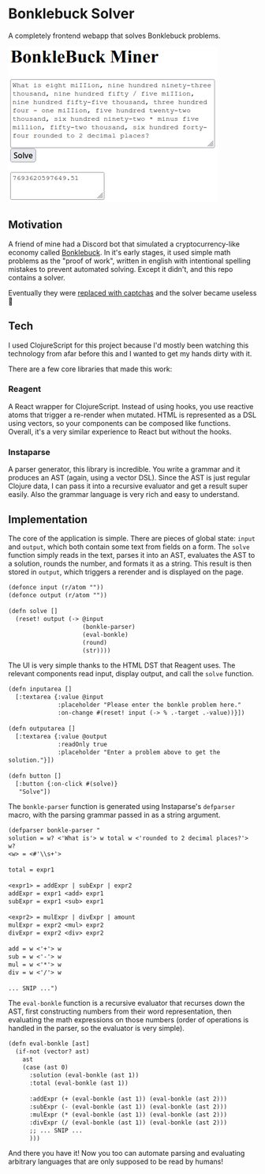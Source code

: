 # Bonklebuck Solver

A completely frontend webapp that solves Bonklebuck problems.

![](screenshots/website.png)

## Motivation

A friend of mine had a Discord bot that simulated a cryptocurrency-like economy
called [Bonklebuck](https://github.com/JacobFSutherland/BonkleBuck/). In it's
early stages, it used simple math problems as the "proof of work", written in
english with intentional spelling mistakes to prevent automated solving. Except
it didn't, and this repo contains a solver.

Eventually they were [replaced with
captchas](https://github.com/JacobFSutherland/BonkleBuck/commit/cc3164c33e04d8b08c6eab6554493184a82f16fe#diff-01a7a1ea63da0042fbde7e348f1b63a7d61996d0d05bc5b5c3eaa62fbf0aa1dcL140-L161)
and the solver became useless 🥲

## Tech

I used ClojureScript for this project because I'd mostly been watching this
technology from afar before this and I wanted to get my hands dirty with it.

There are a few core libraries that made this work:

### Reagent

A React wrapper for ClojureScript. Instead of using hooks, you use reactive
atoms that trigger a re-render when mutated. HTML is represented as a DSL using
vectors, so your components can be composed like functions. Overall, it's a very
similar experience to React but without the hooks.

### Instaparse

A parser generator, this library is incredible. You write a grammar and it
produces an AST (again, using a vector DSL). Since the AST is just regular
Clojure data, I can pass it into a recursive evaluator and get a result super
easily. Also the grammar language is very rich and easy to understand.

## Implementation

The core of the application is simple. There are pieces of global state: `input`
and `output`, which both contain some text from fields on a form. The `solve`
function simply reads in the text, parses it into an AST, evaluates the AST to a
solution, rounds the number, and formats it as a string. This result is then
stored in `output`, which triggers a rerender and is displayed on the page.

```clojurescript
(defonce input (r/atom ""))
(defonce output (r/atom ""))

(defn solve []
  (reset! output (-> @input
                     (bonkle-parser)
                     (eval-bonkle)
                     (round)
                     (str))))

```

The UI is very simple thanks to the HTML DST that Reagent uses. The relevant
components read input, display output, and call the `solve` function.

```clojurescript
(defn inputarea []
  [:textarea {:value @input
              :placeholder "Please enter the bonkle problem here."
              :on-change #(reset! input (-> % .-target .-value))}])

(defn outputarea []
  [:textarea {:value @output
              :readOnly true
              :placeholder "Enter a problem above to get the solution."}])

(defn button []
  [:button {:on-click #(solve)}
   "Solve"])
```

The `bonkle-parser` function is generated using Instaparse's `defparser` macro,
with the parsing grammar passed in as a string argument.

```clojurescript
(defparser bonkle-parser "
solution = w? <'What is'> w total w <'rounded to 2 decimal places?'> w?
<w> = <#'\\s+'>

total = expr1

<expr1> = addExpr | subExpr | expr2
addExpr = expr1 <add> expr1
subExpr = expr1 <sub> expr1

<expr2> = mulExpr | divExpr | amount
mulExpr = expr2 <mul> expr2
divExpr = expr2 <div> expr2

add = w <'+'> w
sub = w <'-'> w
mul = w <'*'> w
div = w <'/'> w

... SNIP ...")
```
The `eval-bonkle` function is a recursive evaluator that recurses down the AST,
first constructing numbers from their word representation, then evaluating the
math expressions on those numbers (order of operations is handled in the parser,
so the evaluator is very simple).

```clojurescript
(defn eval-bonkle [ast]
  (if-not (vector? ast)
    ast
    (case (ast 0)
      :solution (eval-bonkle (ast 1))
      :total (eval-bonkle (ast 1))

      :addExpr (+ (eval-bonkle (ast 1)) (eval-bonkle (ast 2)))
      :subExpr (- (eval-bonkle (ast 1)) (eval-bonkle (ast 2)))
      :mulExpr (* (eval-bonkle (ast 1)) (eval-bonkle (ast 2)))
      :divExpr (/ (eval-bonkle (ast 1)) (eval-bonkle (ast 2)))
      ;; ... SNIP ...
      )))
```

And there you have it! Now you too can automate parsing and evaluating arbitrary
languages that are only supposed to be read by humans!
